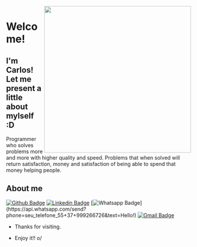 <img align="right" width="400" height="400" src="https://abrilmdemulher.files.wordpress.com/2016/10/meme-cc3a3o-feliz.jpg?quality=90&strip=info&w=600&h=886">
 
# Welcome!
 
## I'm Carlos! Let me present a little about mylself :D
 
Programmer who solves problems more and more with higher quality and speed. Problems that when solved will return satisfaction, money and satisfaction of being able to spend that money helping people.
 
 
## About me 
[![Github Badge](https://img.shields.io/badge/-Github-000?style=flat-square&logo=Github&logoColor=white&link=https://github.com/carlosedlucas)](https://github.com/carlosedlucas)
[![Linkedin Badge](https://img.shields.io/badge/-LinkedIn-blue?style=flat-square&logo=Linkedin&logoColor=white&link=https://www.linkedin.com/in/carlosedlucas/)](https://www.linkedin.com/in/carlosedlucas/)
[![Whatsapp Badge](https://img.shields.io/badge/-Whatsapp-4CA143?style=flat-square&labelColor=4CA143&logo=whatsapp&logoColor=white&link=https://api.whatsapp.com/send?phone=seu_telefone_55+37+999266726&text=Hello!)](https://api.whatsapp.com/send?phone=seu_telefone_55+37+999266726&text=Hello!)
[![Gmail Badge](https://img.shields.io/badge/-Gmail-c14438?style=flat-square&logo=Gmail&logoColor=white&link=mailto:carlosedlucas@gmail.com)](mailto:carlosedlucas@gmail.com)
 
- Thanks for visiting. 
 
- Enjoy it!! o/
